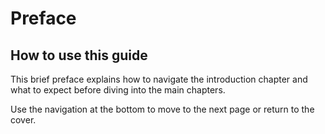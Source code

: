 # Preface

## How to use this guide

This brief preface explains how to navigate the introduction chapter and what to expect before diving into the main chapters.

Use the navigation at the bottom to move to the next page or return to the cover.
